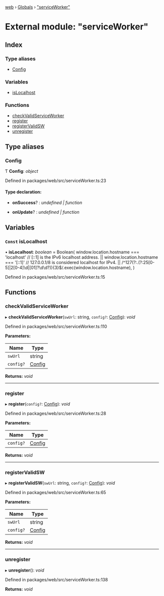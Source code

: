 [web](../README.md) › [Globals](../globals.md) › ["serviceWorker"](_serviceworker_.md)

# External module: "serviceWorker"

## Index

### Type aliases

* [Config](_serviceworker_.md#config)

### Variables

* [isLocalhost](_serviceworker_.md#const-islocalhost)

### Functions

* [checkValidServiceWorker](_serviceworker_.md#checkvalidserviceworker)
* [register](_serviceworker_.md#register)
* [registerValidSW](_serviceworker_.md#registervalidsw)
* [unregister](_serviceworker_.md#unregister)

## Type aliases

###  Config

Ƭ **Config**: *object*

Defined in packages/web/src/serviceWorker.ts:23

#### Type declaration:

* **onSuccess**? : *undefined | function*

* **onUpdate**? : *undefined | function*

## Variables

### `Const` isLocalhost

• **isLocalhost**: *boolean* = Boolean(
  window.location.hostname === 'localhost'
    // [::1] is the IPv6 localhost address.
    || window.location.hostname === '[::1]'
    // 127.0.0.1/8 is considered localhost for IPv4.
    || /^127(?:\.(?:25[0-5]|2[0-4]\d|[01]?\d\d?)){3}$/.exec(window.location.hostname),
)

Defined in packages/web/src/serviceWorker.ts:15

## Functions

###  checkValidServiceWorker

▸ **checkValidServiceWorker**(`swUrl`: string, `config?`: [Config](_serviceworker_.md#config)): *void*

Defined in packages/web/src/serviceWorker.ts:110

**Parameters:**

Name | Type |
------ | ------ |
`swUrl` | string |
`config?` | [Config](_serviceworker_.md#config) |

**Returns:** *void*

___

###  register

▸ **register**(`config?`: [Config](_serviceworker_.md#config)): *void*

Defined in packages/web/src/serviceWorker.ts:28

**Parameters:**

Name | Type |
------ | ------ |
`config?` | [Config](_serviceworker_.md#config) |

**Returns:** *void*

___

###  registerValidSW

▸ **registerValidSW**(`swUrl`: string, `config?`: [Config](_serviceworker_.md#config)): *void*

Defined in packages/web/src/serviceWorker.ts:65

**Parameters:**

Name | Type |
------ | ------ |
`swUrl` | string |
`config?` | [Config](_serviceworker_.md#config) |

**Returns:** *void*

___

###  unregister

▸ **unregister**(): *void*

Defined in packages/web/src/serviceWorker.ts:138

**Returns:** *void*
